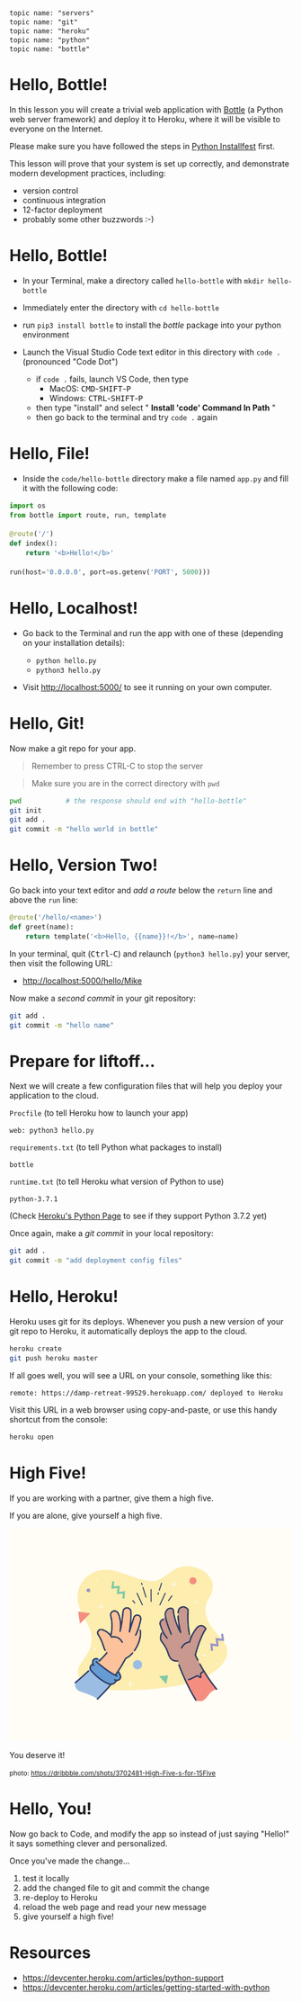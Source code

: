     topic name: "servers"
    topic name: "git"
    topic name: "heroku"
    topic name: "python"
    topic name: "bottle"

# Hello, Bottle!

In this lesson you will create a trivial web application with [Bottle](http://bottlepy.org/docs/dev/index.html) (a Python web server framework) and deploy it to Heroku, where it will be visible to everyone on the Internet.

Please make sure you have followed the steps in [Python Installfest](/projects/installfest_python) first.

This lesson will prove that your system is set up correctly, and demonstrate modern development practices, including:
 
   * version control
   * continuous integration
   * 12-factor deployment
   * probably some other buzzwords :-)  

# Hello, Bottle!

- In your Terminal, make a directory called `hello-bottle` with `mkdir hello-bottle`

- Immediately enter the directory with `cd hello-bottle`

- run `pip3 install bottle` to install the *bottle* package into your python environment

- Launch the Visual Studio Code text editor in this directory with `code .` (pronounced "Code Dot")
  - if `code .` fails, launch VS Code, then type 
    * MacOS: <kbd>CMD</kbd>-<kbd>SHIFT</kbd>-<kbd>P</kbd>
    * Windows: <kbd>CTRL</kbd>-<kbd>SHIFT</kbd>-<kbd>P</kbd>
  - then type "install" and select " **Install 'code' Command In Path** "
  - then go back to the terminal and try `code .` again

# Hello, File!

- Inside the `code/hello-bottle` directory make a file named `app.py` and fill it with the following code:

``` python
import os
from bottle import route, run, template

@route('/')
def index():
    return '<b>Hello!</b>'

run(host='0.0.0.0', port=os.getenv('PORT', 5000)))
```

# Hello, Localhost!

- Go back to the Terminal and run the app with one of these (depending on your installation details):

    * `python hello.py`
    * `python3 hello.py`

- Visit <http://localhost:5000/> to see it running on your own computer.

# Hello, Git!

Now make a git repo for your app.

> Remember to press CTRL-C to stop the server

> Make sure you are in the correct directory with `pwd`

```bash
pwd           # the response should end with "hello-bottle"
git init
git add .
git commit -m "hello world in bottle"
```

# Hello, Version Two!

Go back into your text editor and *add a route* below the `return` line and above the `run` line:

```python
@route('/hello/<name>')
def greet(name):
    return template('<b>Hello, {{name}}!</b>', name=name)
```

In your terminal, quit (<kbd>Ctrl</kbd>-<kbd>C</kbd>) and relaunch (`python3 hello.py`) your server, then visit the following URL:

* <http://localhost:5000/hello/Mike> 

Now make a *second commit* in your git repository:

```bash
git add .
git commit -m "hello name"
```

# Prepare for liftoff...

Next we will create a few configuration files that will help you deploy your application to the cloud.

<!--BOX-->
`Procfile` (to tell Heroku how to launch your app)

```
web: python3 hello.py
```
<!--/BOX-->

<!--BOX-->
`requirements.txt` (to tell Python what packages to install)

```
bottle
```
<!--/BOX-->

<!--BOX-->
`runtime.txt` (to tell Heroku what version of Python to use)

```
python-3.7.1
```

(Check [Heroku's Python Page](https://devcenter.heroku.com/articles/python-support#supported-runtimes) to see if they support Python 3.7.2 yet)

<!--/BOX-->

Once again, make a *git commit* in your local repository:

```bash
git add .
git commit -m "add deployment config files"
```

# Hello, Heroku!

Heroku uses git for its deploys. Whenever you push a new version of your git repo to Heroku, it automatically deploys the app to the cloud.

```sh
heroku create
git push heroku master
```

If all goes well, you will see a URL on your console, something like this:

```
remote: https://damp-retreat-99529.herokuapp.com/ deployed to Heroku
```

Visit this URL in a web browser using copy-and-paste, or use this handy shortcut from the console:

```bash
heroku open
```

# High Five!

If you are working with a partner, give them a high five.

If you are alone, give yourself a high five.

![high five](../images/high-five.gif)

You deserve it!

<small>photo: <https://dribbble.com/shots/3702481-High-Five-s-for-15Five>
</small>

# Hello, You!

Now go back to Code, and modify the app so instead of just saying "Hello!" it says something clever and personalized.

Once you've made the change...

1. test it locally
2. add the changed file to git and commit the change
3. re-deploy to Heroku
4. reload the web page and read your new message
5. give yourself a high five!

# Resources

* https://devcenter.heroku.com/articles/python-support
* https://devcenter.heroku.com/articles/getting-started-with-python
